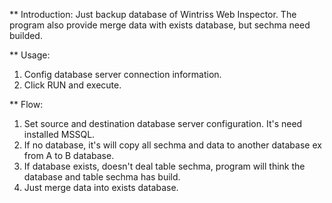 ** Introduction:
Just backup database of Wintriss Web Inspector.
The program also provide merge data with exists database, but sechma need builded.


** Usage:
1. Config database server connection information.
2. Click RUN and execute.

** Flow:
1. Set source and destination database server configuration. It's need installed MSSQL.
2. If no database, it's will copy all sechma and data to another database ex from A to B database.
3. If database exists, doesn't deal table sechma, program will think the database and table sechma has build.
4. Just merge data into exists database.
